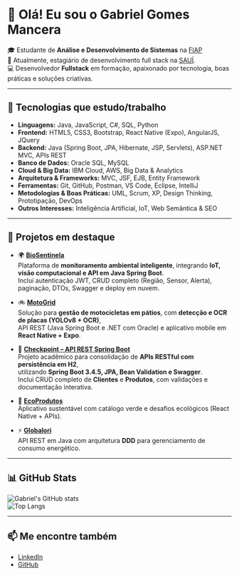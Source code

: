 # 👋 Olá! Eu sou o Gabriel Gomes Mancera  

🎓 Estudante de **Análise e Desenvolvimento de Sistemas** na [FIAP](https://www.fiap.com.br)  
💼 Atualmente, estagiário de desenvolvimento full stack na [SAUÍ](https://saui.com.br).  
💻 Desenvolvedor **Fullstack** em formação, apaixonado por tecnologia, boas práticas e soluções criativas.  


---

## 🚀 Tecnologias que estudo/trabalho  

- **Linguagens:** Java, JavaScript, C#, SQL, Python  
- **Frontend:** HTML5, CSS3, Bootstrap, React Native (Expo), AngularJS, JQuery  
- **Backend:** Java (Spring Boot, JPA, Hibernate, JSP, Servlets), ASP.NET MVC, APIs REST  
- **Banco de Dados:** Oracle SQL, MySQL  
- **Cloud & Big Data:** IBM Cloud, AWS, Big Data & Analytics  
- **Arquitetura & Frameworks:** MVC, JSF, EJB, Entity Framework  
- **Ferramentas:** Git, GitHub, Postman, VS Code, Eclipse, IntelliJ  
- **Metodologias & Boas Práticas:** UML, Scrum, XP, Design Thinking, Prototipação, DevOps  
- **Outros Interesses:** Inteligência Artificial, IoT, Web Semântica & SEO  

---

## 🧪 Projetos em destaque  

- 🌍 [**BioSentinela**](https://github.com/GS-BioSentinela)  
  Plataforma de **monitoramento ambiental inteligente**, integrando **IoT, visão computacional e API em Java Spring Boot**.  
  Inclui autenticação JWT, CRUD completo (Região, Sensor, Alerta), paginação, DTOs, Swagger e deploy em nuvem.  

- 🚲 [**MotoGrid**](https://github.com/Challenger-MOTTU)  
  Solução para **gestão de motocicletas em pátios**, com **detecção e OCR de placas (YOLOv8 + OCR)**,  
  API REST (Java Spring Boot e .NET com Oracle) e aplicativo mobile em **React Native + Expo**.  

- 📌 [**Checkpoint – API REST Spring Boot**](https://github.com/GomesMancera/checkpoint1-springboot)  
  Projeto acadêmico para consolidação de **APIs RESTful com persistência em H2**,  
  utilizando **Spring Boot 3.4.5, JPA, Bean Validation e Swagger**.  
  Inclui CRUD completo de **Clientes** e **Produtos**, com validações e documentação interativa.  

- 🌿 [**EcoProdutos**](https://github.com/VictorHugo55/EcoProdutos)  
  Aplicativo sustentável com catálogo verde e desafios ecológicos (React Native + APIs).  

- ⚡ [**Globalori**](https://github.com/GomesMancera/Globalori)  
  API REST em Java com arquitetura **DDD** para gerenciamento de consumo energético.  

---

## 📊 GitHub Stats  

![Gabriel's GitHub stats](https://github-readme-stats.vercel.app/api?username=GomesMancera&show_icons=true&theme=tokyonight)  
![Top Langs](https://github-readme-stats.vercel.app/api/top-langs/?username=GomesMancera&layout=compact&theme=tokyonight)  

---

## 📫 Me encontre também  

- [LinkedIn](https://www.linkedin.com/in/gabriel-gomes-788137204/)  
- [GitHub](https://github.com/GomesMancera)  
